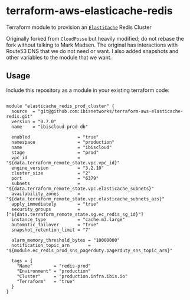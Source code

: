 # terraform-aws-elasticache-redis

Terraform module to provision an [`ElastiCache`](https://aws.amazon.com/elasticache/) Redis Cluster

Originally forked from `CloudPosse` but heavily modified; do not rebase the fork without talking to Mark Madsen.  The original has interactions with Route53 DNS that we do not need or want.  I also added snapshots and other variables to the module that we want.  

## Usage

Include this repository as a module in your existing terraform code:

```hcl

module "elasticache_redis_prod_cluster" {
  source  = "git@github.com:ibisnetworks/terraform-aws-elasticache-redis.git"
  version = "0.7.0"
  name    = "ibiscloud-prod-db"

  enabled                  = "true"
  namespace                = "production"
  name                     = "ibiscloud"
  stage                    = "prod"
  vpc_id                   = "${data.terraform_remote_state.vpc.vpc_id}"
  engine_version           = "3.2.10"
  cluster_size             = "2"
  port                     = "6379"
  subnets                  = "${data.terraform_remote_state.vpc.elasticache_subnets}"
  availability_zones       = "${data.terraform_remote_state.vpc.elasticache_subnets_azs}"
  apply_immediately        = "true"
  security_groups          = ["${data.terraform_remote_state.sg.ec_redis_sg_id}"]
  instance_type            = "cache.m3.large"
  automatic_failover       = "true"
  snapshot_retention_limit = "7"

  alarm_memory_threshold_bytes = "10000000"
  notification_topic_arn       = "${module.ec_redis_prod_sns_pagerduty.pagerduty_sns_topic_arn}"

  tags = {
    "Name"        = "redis-prod"
    "Environment" = "production"
    "Cluster"     = "production.infra.ibis.io"
    "Terraform"   = "true"
  }
}

```


